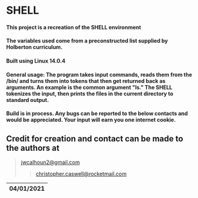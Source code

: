 # SHELL

#### This project is a recreation of the SHELL environment
#### The variables used come from a preconstructed list supplied by Holberton curriculum.

#### Built using Linux 14.0.4

#### General usage: The program takes input commands, reads them from the /bin/ and turns them into tokens that then get returned back as arguments. An example is the common argument "ls." The SHELL tokenizes the input, then prints the files in the current directory to standard output.

#### Build is in process. Any bugs can be reported to the below contacts and would be appreciated. Your input will earn you one internet cookie.

## Credit for creation and contact can be made to the authors at
>jwcalhoun2@gmail.com
>>christopher.caswell@rocketmail.com

|04/01/2021|
|----------|
